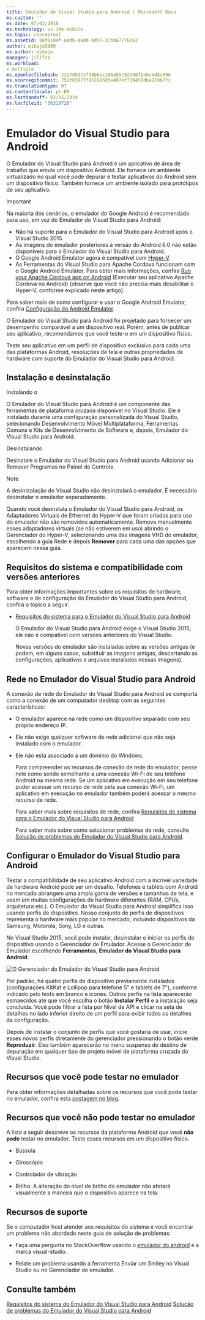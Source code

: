 ```yaml
---
title: Emulador do Visual Studio para Android | Microsoft Docs
ms.custom: ''
ms.date: 07/03/2018
ms.technology: vs-ide-mobile
ms.topic: conceptual
ms.assetid: 80f0104f-a4db-44dd-bd55-37bb67776c62
author: mikejo5000
ms.author: mikejo
manager: jillfra
ms.workload:
- multiple
ms.openlocfilehash: 22a7d9d72f38b6ac166eb5c92998fbe6c4d8c096
ms.sourcegitcommit: 752f03977f45169585e407ef719450dbe219b7fc
ms.translationtype: HT
ms.contentlocale: pt-BR
ms.lasthandoff: 02/15/2019
ms.locfileid: "56318726"
---
```

# <a name="visual-studio-emulator-for-android"></a>Emulador do Visual Studio para Android

O Emulador do Visual Studio para Android é um aplicativo de área de trabalho que emula um dispositivo Android. Ele fornece um ambiente virtualizado no qual você pode depurar e testar aplicativos do Android sem um dispositivo físico. Também fornece um ambiente isolado para protótipos de seu aplicativo.

> [!IMPORTANT]
> Na maioria dos cenários, o emulador do Google Android é recomendado para uso, em vez do Emulador do Visual Studio para Android:
> - Não há suporte para o Emulador do Visual Studio para Android após o Visual Studio 2015.
> - As imagens do emulador posteriores à versão do Android 6.0 não estão disponíveis para o Emulador do Visual Studio para Android.
> - O Google Android Emulator agora é compatível com [Hyper-V](https://docs.microsoft.com/xamarin/android/get-started/installation/android-emulator/hardware-acceleration#hyper-v).
> - As Ferramentas do Visual Studio para Apache Cordova funcionam com o Google Android Emulator. Para obter mais informações, confira [Run your Apache Cordova app on Android](/visualstudio/cross-platform/tools-for-cordova/run-your-app/run-app-android#google-android-emulator) (Executar seu aplicativo Apache Cordova no Android) (observe que você não precisa mais desabilitar o Hyper-V, conforme explicado neste artigo).
>
> Para saber mais de como configurar e usar o Google Android Emulator, confira [Configuração do Android Emulator](https://docs.microsoft.com/xamarin/android/get-started/installation/android-emulator/).

 O Emulador do Visual Studio para Android foi projetado para fornecer um desempenho comparável a um dispositivo real. Porém, antes de publicar seu aplicativo, recomendamos que você teste-o em um dispositivo físico.

 Teste seu aplicativo em um perfil de dispositivo exclusivo para cada uma das plataformas Android, resoluções de tela e outras propriedades de hardware com suporte do Emulador do Visual Studio para Android.

##  <a name="Installing"></a>Instalação e desinstalação
 Instalando o

 O Emulador do Visual Studio para Android é um componente das ferramentas de plataforma cruzada disponível no Visual Studio. Ele é instalado durante uma configuração personalizada do Visual Studio, selecionando Desenvolvimento Móvel Multiplataforma, Ferramentas Comuns e Kits de Desenvolvimento de Software e, depois, Emulador do Visual Studio para Android.

 Desinstalando

 Desinstale o Emulador do Visual Studio para Android usando Adicionar ou Remover Programas no Painel de Controle.

> [!NOTE]
>  A desinstalação do Visual Studio não desinstalará o emulador. É necessário desinstalar o emulador separadamente.

 Quando você desinstala o Emulador do Visual Studio para Android, os Adaptadores Virtuais de Ethernet do Hyper-V que foram criados para uso do emulador não são removidos automaticamente. Remova manualmente esses adaptadores virtuais (se não estiverem em uso) abrindo o Gerenciador do Hyper-V, selecionando uma das imagens VHD do emulador, escolhendo a guia Rede e depois **Remover** para cada uma das opções que aparecem nessa guia.

##  <a name="Requirements"></a>Requisitos do sistema e compatibilidade com versões anteriores
 Para obter informações importantes sobre os requisitos de hardware, software e de configuração do Emulador do Visual Studio para Android, confira o tópico a seguir.

- [Requisitos do sistema para o Emulador do Visual Studio para Android](../cross-platform/system-requirements-for-the-visual-studio-emulator-for-android.md)

  O Emulador do Visual Studio para Android exige o Visual Studio 2015; ele não é compatível com versões anteriores do Visual Studio.

  Novas versões do emulador são instaladas sobre as versões antigas (e podem, em alguns casos, substituir as imagens antigas, descartando as configurações, aplicativos e arquivos instalados nessas imagens).

##  <a name="Networking"></a>Rede no Emulador do Visual Studio para Android
 A conexão de rede do Emulador do Visual Studio para Android se comporta como a conexão de um computador desktop com as seguintes características:

- O emulador aparece na rede como um dispositivo separado com seu próprio endereço IP.

- Ele não exige qualquer software de rede adicional que não seja instalado com o emulador.

- Ele não está associado a um domínio do Windows.

  Para compreender os recursos de conexão de rede do emulador, pense nele como sendo semelhante a uma conexão Wi-Fi de seu telefone Android na mesma rede. Se um aplicativo em execução em seu telefone puder acessar um recurso de rede pela sua conexão Wi-Fi, um aplicativo em execução no emulador também poderá acessar o mesmo recurso de rede.

  Para saber mais sobre requisitos de rede, confira [Requisitos de sistema para o Emulador do Visual Studio para Android](../cross-platform/system-requirements-for-the-visual-studio-emulator-for-android.md)

  Para saber mais sobre como solucionar problemas de rede, consulte [Solução de problemas do Emulador do Visual Studio para Android](../cross-platform/troubleshooting-the-visual-studio-emulator-for-android.md).

##  <a name="Configuring"></a>Configurar o Emulador do Visual Studio para Android
 Testar a compatibilidade de seu aplicativo Android com a incrível variedade de hardware Android pode ser um desafio. Telefones e tablets com Android no mercado abrangem uma ampla gama de versões e tamanhos de tela, e veem em muitas configurações de hardware diferentes (RAM, CPUs, arquitetura etc.). O Emulador do Visual Studio para Android simplifica isso usando perfis de dispositivo. Nosso conjunto de perfis de dispositivos representa o hardware mais popular no mercado, incluindo dispositivos da Samsung, Motorola, Sony, LG e outras.

 No Visual Studio 2015, você pode instalar, desinstalar e iniciar os perfis de dispositivo usando o Gerenciador de Emulador. Acesse o Gerenciador de Emulador escolhendo **Ferramentas**, **Emulador do Visual Studio para Android**.

 ![O Gerenciador do Emulador do Visual Studio para Android](../cross-platform/media/android_emu_manager.png "Android_Emu_Manager")

 Por padrão, há quatro perfis de dispositivo previamente instalados (configurações KitKat e Lollipop para telefone 5" e tablets de 7"), conforme indicado pelo texto em branco e ícones. Outros perfis na lista aparecerão esmaecidos até que você escolha o botão **Instalar Perfil** e a instalação seja concluída. Você pode filtrar a lista por Nível de API e clicar na seta de detalhes no lado inferior direito de um perfil para exibir todos os detalhes da configuração.

 Depois de instalar o conjunto de perfis que você gostaria de usar, inicie esses novos perfis diretamente do gerenciador pressionando o botão verde **Reproduzir**. Eles também aparecerão no menu suspenso do destino de depuração em qualquer tipo de projeto móvel de plataforma cruzada do Visual Studio.

##  <a name="FeaturesTest"></a> Recursos que você pode testar no emulador
 Para obter informações detalhadas sobre os recursos que você pode testar no emulador, confira esta [postagem no blog](https://devblogs.microsoft.com/devops/introducing-visual-studios-emulator-for-android/).

##  <a name="FeaturesNonTest"></a> Recursos que você não pode testar no emulador
 A lista a seguir descreve os recursos da plataforma Android que você **não pode** testar no emulador. Teste esses recursos em um dispositivo físico.

-   Bússola

-   Giroscópio

-   Controlador de vibração

-   Brilho. A alteração do nível de brilho do emulador não afetará visualmente a maneira que o dispositivo aparece na tela.

##  <a name="Support"></a> Recursos de suporte
 Se o computador host atender aos requisitos do sistema e você encontrar um problema não abordado neste guia de solução de problemas:

-   Faça uma pergunta no StackOverflow usando o [emulador do android](http://stackoverflow.com/questions/tagged/android-emulator) e a marca visual-studio.

-   Relate um problema usando a ferramenta Enviar um Smiley no Visual Studio ou no Gerenciador de emulador.

## <a name="see-also"></a>Consulte também
 [Requisitos do sistema do Emulador do Visual Studio para Android](../cross-platform/system-requirements-for-the-visual-studio-emulator-for-android.md) [Solução de problemas do Emulador do Visual Studio para Android](../cross-platform/troubleshooting-the-visual-studio-emulator-for-android.md)
